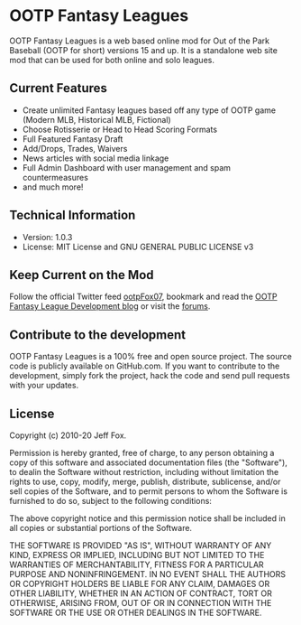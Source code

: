 # OOTP Fantasy Leagues

OOTP Fantasy Leagues is a web based online mod for Out of the Park Baseball (OOTP for short) versions 15 and up. It is a standalone web site mod that can be used for both online and solo leagues.

## Current Features

- Create unlimited Fantasy leagues based off any type of OOTP game (Modern MLB, Historical MLB, Fictional)
- Choose Rotisserie or Head to Head Scoring Formats
- Full Featured Fantasy Draft
- Add/Drops, Trades, Waivers
- News articles with social media linkage
- Full Admin Dashboard with user management and spam countermeasures
- and much more!

## Technical Information

- Version: 1.0.3
- License: MIT License and GNU GENERAL PUBLIC LICENSE v3

## Keep Current on the Mod

Follow the official Twitter feed [ootpFox07](http://twitter.com/#!/ootpFox07), bookmark and read the [OOTP Fantasy League Development blog](http://www.jfox015.com/category/ootp_fantasy/) or visit the [forums](http://www.ootpdevelopments.com/board/ootp-mods/202180-ootp-fantasy-league-official-thread.html).

## Contribute to the development

OOTP Fantasy Leagues is a 100% free and open source project. The source code is publicly available on GitHub.com. If you want to contribute to the development, simply fork the project, hack the code and send pull requests with your updates.

## License

Copyright (c) 2010-20 Jeff Fox.

Permission is hereby granted, free of charge, to any person obtaining a copy of this software and associated documentation files (the "Software"), to dealin the Software without restriction, including without limitation the rights to use, copy, modify, merge, publish, distribute, sublicense, and/or sell copies of the Software, and to permit persons to whom the Software is furnished to do so, subject to the following conditions:

The above copyright notice and this permission notice shall be included in all copies or substantial portions of the Software.

THE SOFTWARE IS PROVIDED "AS IS", WITHOUT WARRANTY OF ANY KIND, EXPRESS OR IMPLIED, INCLUDING BUT NOT LIMITED TO THE WARRANTIES OF MERCHANTABILITY, FITNESS FOR A PARTICULAR PURPOSE AND NONINFRINGEMENT. IN NO EVENT SHALL THE AUTHORS OR COPYRIGHT HOLDERS BE LIABLE FOR ANY CLAIM, DAMAGES OR OTHER LIABILITY, WHETHER IN AN ACTION OF CONTRACT, TORT OR OTHERWISE, ARISING FROM, OUT OF OR IN CONNECTION WITH THE SOFTWARE OR THE USE OR OTHER DEALINGS IN THE SOFTWARE.
